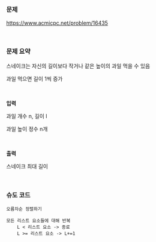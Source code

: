 ### 문제

https://www.acmicpc.net/problem/16435

<br>

### 문제 요약

스네이크는 자신의 길이보다 작거나 같은 높이의 과일 먹을 수 있음

과일 먹으면 길이 1씩 증가

<br>

**입력**

과일 개수 n, 길이 l

과일 높이 정수 n개

<br>

**출력**

스네이크 최대 길이

<br>

### 슈도 코드

```
오름차순 정렬하기

모든 리스트 요소들에 대해 반복
	L < 리스트 요소 -> 종료
	L >= 리스트 요소 -> L+=1
```